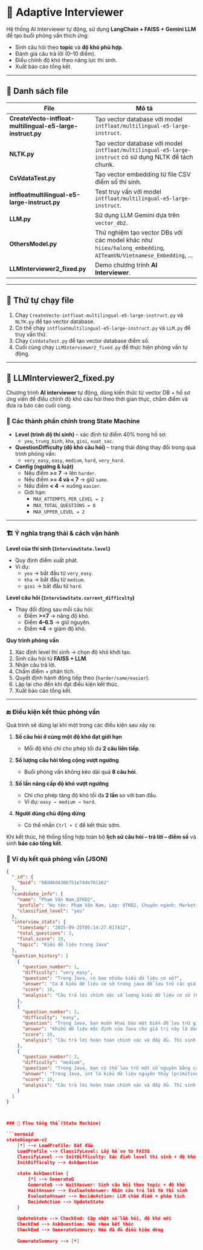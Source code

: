 # 🤖 Adaptive Interviewer

Hệ thống AI Interviewer tự động, sử dụng **LangChain + FAISS + Gemini LLM** để tạo buổi phỏng vấn thích ứng:  
- Sinh câu hỏi theo **topic** và **độ khó phù hợp**.  
- Đánh giá câu trả lời (0–10 điểm).  
- Điều chỉnh độ khó theo năng lực thí sinh.  
- Xuất báo cáo tổng kết.  

---

## 📂 Danh sách file

| File | Mô tả |
|------|-------|
| **CreateVecto-intfloat-multilingual-e5-large-instruct.py** | Tạo vector database với model `intfloat/multilingual-e5-large-instruct`. |
| **NLTK.py** | Tạo vector database với model `intfloat/multilingual-e5-large-instruct` có sử dụng NLTK để tách chunk. |
| **CsVdataTest.py** | Tạo vector embedding từ file CSV điểm số thí sinh. |
| **intfloatmultilingual-e5-large-instruct.py** | Test truy vấn với model `intfloat/multilingual-e5-large-instruct`. |
| **LLM.py** | Sử dụng LLM Gemini dựa trên `vector_db2`. |
| **OthersModel.py** | Thử nghiệm tạo vector DBs với các model khác như `hiieu/halong_embedding`, `AITeamVN/Vietnamese_Embedding`, ... |
| **LLMInterviewer2_fixed.py** | Demo chương trình **AI Interviewer**. |

---

## 🚀 Thứ tự chạy file
1. Chạy `CreateVecto-intfloat-multilingual-e5-large-instruct.py` và `NLTK.py` để tạo vector database.  
2. Có thể chạy `intfloatmultilingual-e5-large-instruct.py` và `LLM.py` để truy vấn thử.  
3. Chạy `CsVdataTest.py` để tạo vector database điểm số.  
4. Cuối cùng chạy `LLMInterviewer2_fixed.py` để thực hiện phỏng vấn tự động.  

---

## 🎤 LLMInterviewer2_fixed.py

Chương trình **AI interviewer** tự động, dùng kiến thức từ vector DB + hồ sơ ứng viên để điều chỉnh độ khó câu hỏi theo thời gian thực, chấm điểm và đưa ra báo cáo cuối cùng.  

### 🧩 Các thành phần chính trong State Machine
- **Level (trình độ thí sinh)** – xác định từ điểm 40% trong hồ sơ:  
  - `yeu`, `trung_binh`, `kha`, `gioi`, `xuat_sac`.
- **QuestionDifficulty (độ khó câu hỏi)** – trạng thái động thay đổi trong quá trình phỏng vấn:  
  - `very_easy`, `easy`, `medium`, `hard`, `very_hard`.
- **Config (ngưỡng & luật)**  
  - Nếu điểm **>= 7** → lên `harder`.  
  - Nếu điểm **>= 4 và < 7** → giữ `same`.  
  - Nếu điểm **< 4** → xuống `easier`.  
  - Giới hạn:  
    - `MAX_ATTEMPTS_PER_LEVEL = 2`  
    - `MAX_TOTAL_QUESTIONS = 8`  
    - `MAX_UPPER_LEVEL = 2`  

---

### 🏗️ Ý nghĩa trạng thái & cách vận hành

**Level của thí sinh (`InterviewState.level`)**

- Quy định điểm xuất phát.  
- Ví dụ:  
  - `yeu` → bắt đầu từ `very_easy`.  
  - `kha` → bắt đầu từ `medium`.  
  - `gioi` → bắt đầu từ `hard`.  

**Level câu hỏi (`InterviewState.current_difficulty`)**

- Thay đổi động sau mỗi câu hỏi:  
  - Điểm **>=7** → nâng độ khó.  
  - Điểm **4–6.5** → giữ nguyên.  
  - Điểm **<4** → giảm độ khó.  

**Quy trình phỏng vấn**

1. Xác định level thí sinh → chọn độ khó khởi tạo.  
2. Sinh câu hỏi từ **FAISS + LLM**.  
3. Nhận câu trả lời.  
4. Chấm điểm + phân tích.  
5. Quyết định hành động tiếp theo (`harder/same/easier`).  
6. Lặp lại cho đến khi đạt điều kiện kết thúc.  
7. Xuất báo cáo tổng kết.  

---

### 🔚 Điều kiện kết thúc phỏng vấn

Quá trình sẽ dừng lại khi một trong các điều kiện sau xảy ra:

1. **Số câu hỏi ở cùng một độ khó đạt giới hạn**  
   - Mỗi độ khó chỉ cho phép tối đa **2 câu liên tiếp**.  

2. **Số lượng câu hỏi tổng cộng vượt ngưỡng**  
   - Buổi phỏng vấn không kéo dài quá **8 câu hỏi**.  

3. **Số lần nâng cấp độ khó vượt ngưỡng**  
   - Chỉ cho phép tăng độ khó tối đa **2 lần** so với ban đầu.  
   - Ví dụ: `easy → medium → hard`.  

4. **Người dùng chủ động dừng**  
   - Có thể nhấn `Ctrl + C` để kết thúc sớm.  

Khi kết thúc, hệ thống tổng hợp toàn bộ **lịch sử câu hỏi – trả lời – điểm số** và sinh **báo cáo tổng kết**.  

### 📑 Ví dụ kết quả phỏng vấn (JSON)

```json
{
  "_id": {
    "$oid": "68d46d430b751e74de781162"
  },
  "candidate_info": {
    "name": "Phạm Văn Nam,QTKD2",
    "profile": "Họ tên: Phạm Văn Nam, Lớp: QTKD2, Chuyên ngành: Marketing, Điểm chuyên cần: 6.4, Điểm 40%: 4.8, ",
    "classified_level": "yeu"
  },
  "interview_stats": {
    "timestamp": "2025-09-25T05:14:27.017412",
    "total_questions": 3,
    "final_score": 10,
    "topic": "Kiểu dữ liệu trong Java"
  },
  "question_history": [
    {
      "question_number": 1,
      "difficulty": "very_easy",
      "question": "Trong Java, có bao nhiêu kiểu dữ liệu cơ sở?",
      "answer": "Có 8 kiểu dữ liệu cơ sở trong java để lưu trữ các giá trị số nguyên, số thực, ký tự, đúng /sai. Thông tin thêm về kiểu dữ liệu cơ sở:\n-) Là kiểu dữ liệu đơn giản nhất trong Java. \n-) Tại một thời điểm, một kiểu dữ liệu cơ sở chỉ lưu trữ một giá trị đơn, không có các thông tin khác",
      "score": 10,
      "analysis": "Câu trả lời chính xác số lượng kiểu dữ liệu cơ sở (8) và phân loại đúng mục đích sử dụng của chúng (số nguyên, số thực, ký tự, đúng/sai). Ngoài ra, câu trả lời còn cung cấp thông tin bổ sung rất tốt về đặc điểm của kiểu dữ liệu cơ sở, thể hiện sự hiểu biết sâu sắc hơn về chủ đề này, phù hợp hoàn toàn với tài liệu tham khảo."
    },
    {
      "question_number": 2,
      "difficulty": "easy",
      "question": "Trong Java, bạn muốn khai báo một biến để lưu trữ giá trị nhiệt độ là `25.5`. Kiểu dữ liệu nào sẽ được sử dụng mặc định cho giá trị `25.5` này? Nếu bạn muốn lưu trữ giá trị này dưới dạng kiểu `float`, bạn sẽ khai báo nó như thế nào trong mã Java?",
      "answer": "Khiểu dữ liệu mặc định của Java cho giá trị này là double, nếu muốn khai báo dưới dạng kiểu float, cần thêm hậu tố \"f\" hoặc \"F\":\nfloat nhietDo=25.5f",
      "score": 10,
      "analysis": "Câu trả lời hoàn toàn chính xác và đầy đủ. Thí sinh đã nêu đúng kiểu dữ liệu mặc định cho số có dấu phẩy động là `double` và cách khai báo một giá trị `float` bằng cách thêm hậu tố `f` hoặc `F`, kèm theo một ví dụ mã rõ ràng. Điều này khớp hoàn toàn với tài liệu tham khảo."
    },
    {
      "question_number": 3,
      "difficulty": "medium",
      "question": "Trong Java, bạn có thể lưu trữ một số nguyên bằng cả kiểu dữ liệu cơ sở (`int`) và lớp gói (`Integer`). Hãy giải thích sự khác biệt cơ bản giữa `int` và `Integer`, và trong những tình huống ứng dụng thực tế nào bạn sẽ ưu tiên sử dụng `Integer` thay vì `int`?",
      "answer": "Trong Java, int là kiểu dữ liệu nguyên thủy (primitive type) với kích thước 32 bit, lưu trực tiếp giá trị số nguyên trong bộ nhớ, rất hiệu quả về tốc độ và bộ nhớ. Trong khi đó, Integer là lớp bao (Wrapper class) gói int thành một đối tượng, nhờ đó có thêm nhiều phương thức tiện ích như parseInt(), toHexString(), hoặc khả năng làm việc với các cấu trúc dữ liệu yêu cầu đối tượng (ví dụ ArrayList<Integer>). Điểm khác biệt quan trọng là int không thể lưu giá trị null, trong khi Integer có thể, nên phù hợp trong trường hợp cần biểu diễn dữ liệu có thể thiếu hoặc chưa xác định. Trong thực tế, bạn sẽ dùng int cho các phép tính số học cơ bản để đạt hiệu năng cao, còn dùng Integer khi cần tận dụng các phương thức hỗ trợ, cần làm việc với generic collection, hoặc cần giá trị null để thể hiện trạng thái đặc biệt",
      "score": 10,
      "analysis": "Câu trả lời hoàn toàn chính xác và đầy đủ. Thí sinh đã giải thích rõ ràng sự khác biệt cơ bản giữa `int` (kiểu nguyên thủy, hiệu quả về tốc độ và bộ nhớ, không thể null) và `Integer` (lớp gói, đối tượng, có phương thức tiện ích, có thể null, cần cho generic collection). Các tình huống ứng dụng thực tế được nêu ra cũng rất phù hợp và chính xác, thể hiện sự hiểu biết sâu sắc về cách sử dụng từng kiểu dữ liệu trong Java. Câu trả lời khớp hoàn toàn với tài liệu tham khảo và mở rộng thêm các kiến thức quan trọng."
    }
  ]
}



### 🔄 Flow tổng thể (State Machine)

```mermaid
stateDiagram-v2
    [*] --> LoadProfile: Bắt đầu
    LoadProfile --> ClassifyLevel: Lấy hồ sơ từ FAISS
    ClassifyLevel --> InitDifficulty: Xác định level thí sinh + độ khó ban đầu
    InitDifficulty --> AskQuestion
    
    state AskQuestion {
        [*] --> GenerateQ
        GenerateQ --> WaitAnswer: Sinh câu hỏi theo topic + độ khó
        WaitAnswer --> EvaluateAnswer: Nhận câu trả lời từ thí sinh
        EvaluateAnswer --> DecideAction: LLM chấm điểm + phân tích
        DecideAction --> UpdateState
    }
    
    UpdateState --> CheckEnd: Cập nhật số lần hỏi, độ khó mới
    CheckEnd --> AskQuestion: Nếu chưa kết thúc
    CheckEnd --> GenerateSummary: Nếu đã đủ điều kiện dừng
    
    GenerateSummary --> [*]


